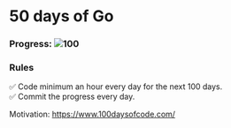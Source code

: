 # 50 days of Go 

### Progress: ![100](https://img.shields.io/badge/53-100-blue)

### Rules
✅ Code minimum an hour every day for the next 100 days.<br>
✅ Commit the progress every day.

Motivation: https://www.100daysofcode.com/
